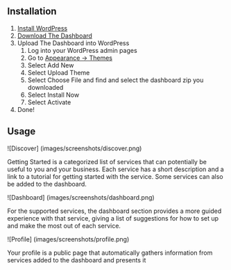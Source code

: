Installation
------------

1. [Install WordPress](http://codex.wordpress.org/Installing_WordPress)
2. [Download The Dashboard](https://github.com/ktg/dashboard/archive/master.zip)
3. Upload The Dashboard into WordPress
   1. Log into your WordPress admin pages
   2. Go to [Appearance → Themes](http://codex.wordpress.org/Appearance_Themes_Screen)
   3. Select Add New
   4. Select Upload Theme
   5. Select Choose File and find and select the dashboard zip you downloaded
   6. Select Install Now
   7. Select Activate
4. Done!

Usage
-----

![Discover] (images/screenshots/discover.png)

Getting Started is a categorized list of services that can potentially be useful to you and your business. Each service 
has a short description and a link to a tutorial for getting started with the service. Some services can also be added 
to the dashboard.

![Dashboard] (images/screenshots/dashboard.png)
 
For the supported services, the dashboard section provides a more guided experience with that service, giving a list of
suggestions for how to set up and make the most out of each service. 

![Profile] (images/screenshots/profile.png)

Your profile is a public page that automatically gathers information from services added to the dashboard and presents
it
